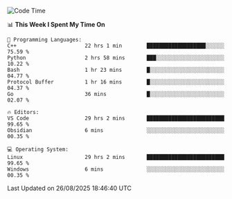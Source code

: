 
<!--START_SECTION:waka-->
![Code Time](http://img.shields.io/badge/Code%20Time-3%2C733%20hrs%2057%20mins-blue)

📊 **This Week I Spent My Time On** 

```text
💬 Programming Languages: 
C++                      22 hrs 1 min        ███████████████████░░░░░░   75.59 % 
Python                   2 hrs 58 mins       ███░░░░░░░░░░░░░░░░░░░░░░   10.22 % 
Bash                     1 hr 23 mins        █░░░░░░░░░░░░░░░░░░░░░░░░   04.77 % 
Protocol Buffer          1 hr 16 mins        █░░░░░░░░░░░░░░░░░░░░░░░░   04.37 % 
Go                       36 mins             █░░░░░░░░░░░░░░░░░░░░░░░░   02.07 % 

🔥 Editors: 
VS Code                  29 hrs 2 mins       █████████████████████████   99.65 % 
Obsidian                 6 mins              ░░░░░░░░░░░░░░░░░░░░░░░░░   00.35 % 

💻 Operating System: 
Linux                    29 hrs 2 mins       █████████████████████████   99.65 % 
Windows                  6 mins              ░░░░░░░░░░░░░░░░░░░░░░░░░   00.35 % 
```


 Last Updated on 26/08/2025 18:46:40 UTC
<!--END_SECTION:waka-->

